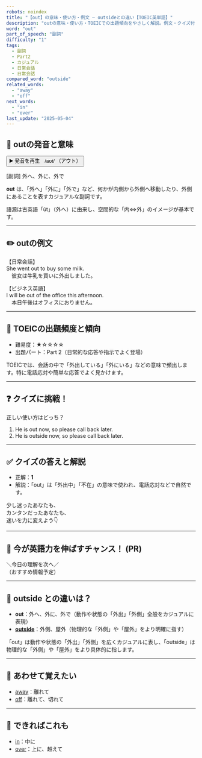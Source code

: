 ```yaml
---
robots: noindex
title: "【out】の意味・使い方・例文 ― outsideとの違い【TOEIC英単語】"
description: "outの意味・使い方・TOEICでの出題傾向をやさしく解説。例文・クイズ付きでoutsideとの違いもわかりやすく学べます。"
word: "out"
part_of_speech: "副詞"
difficulty: "1"
tags:
  - 副詞
  - Part2
  - カジュアル
  - 日常会話
  - 日常会話
compared_word: "outside"
related_words:
  - "away"
  - "off"
next_words:
  - "in"
  - "over"
last_update: "2025-05-04"
---
```


## 🔰 outの発音と意味

<button class="play-audio" onclick="playTTS('out')">
  <span class="play-audio-main">
    ▶️ 発音を再生　/aʊt/
  </span>
  <span class="play-audio-sub">
    （アウト）
  </span>
</button>

[副詞] 外へ、外に、外で

**out** は、「外へ」「外に」「外で」など、何かが内側から外側へ移動したり、外側にあることを表すカジュアルな副詞です。

語源は古英語「ūt」（外へ）に由来し、空間的な「内⇔外」のイメージが基本です。

---

## ✏️ outの例文

【日常会話】  
She went out to buy some milk.  
　彼女は牛乳を買いに外出しました。

【ビジネス英語】  
I will be out of the office this afternoon.  
　本日午後はオフィスにおりません。

---

## 🎯 TOEICの出題頻度と傾向

- 難易度：★☆☆☆☆
- 出題パート：Part 2（日常的な応答や指示でよく登場）

TOEICでは、会話の中で「外出している」「外にいる」などの意味で頻出します。特に電話応対や簡単な応答でよく見かけます。

---

## ❓ クイズに挑戦！

正しい使い方はどっち？

1. He is out now, so please call back later.  
2. He is outside now, so please call back later.

---

## ✅ クイズの答えと解説

- 正解：**1**
- 解説：「out」は「外出中」「不在」の意味で使われ、電話応対などで自然です。

少し迷ったあなたも、  
カンタンだったあなたも、  
迷いを力に変えよう👇️

---

## 🚀 今が英語力を伸ばすチャンス！ (PR)

<div class="info-center">
＼今日の理解を次へ／<br>  
（おすすめ情報予定）
</div>

---

## 🤔  outside との違いは？

- **out**：外へ、外に、外で（動作や状態の「外出」「外側」全般をカジュアルに表現）
- **[outside](/outside)**：外側、屋外（物理的な「外側」や「屋外」をより明確に指す）

「out」は動作や状態の「外出」「外側」を広くカジュアルに表し、「outside」は物理的な「外側」や「屋外」をより具体的に指します。

---

## 🧩 あわせて覚えたい

- [away](/away)：離れて
- [off](/off)：離れて、切れて

---

## 📖 できればこれも

- [in](/in)：中に
- [over](/over)：上に、越えて

<!-- cvid: aid03_bid45 -->
